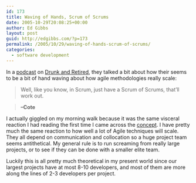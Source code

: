 ```yaml
---
id: 173
title: Waving of Hands, Scrum of Scrums
date: 2005-10-29T20:08:25+00:00
author: Ed Gibbs
layout: post
guid: http://edgibbs.com/?p=173
permalink: /2005/10/29/waving-of-hands-scrum-of-scrums/
categories:
  - software development
---
```

In a [podcast](http://www.drunkandretired.com/2005/09/drunkandretiredcom-podcast-iuv-triplet.html) on [Drunk and Retired](http://www.drunkandretired.com/podcast/), they talked a bit about how their seems to be a bit of hand waving about how agile methodologies really scale:

> Well, like you know, in Scrum, just have a Scrum of Scrums, that&#8217;ll work out.
  
> **&#8211;Cote**

I actually giggled on my morning walk because it was the same visceral reaction I had reading the first time I came across the [concept](http://www.mountaingoatsoftware.com/scrum/scrumteam.php). I have pretty much the same reaction to how well a lot of Agile techniques will scale. They all depend on communication and collocation so a huge project team seems antithetical. My general rule is to run screaming from really large projects, or to see if they can be done with a smaller elite team.

Luckily this is all pretty much theoretical in my present world since our largest projects have at most 8-10 developers, and most of them are more along the lines of 2-3 developers per project.
